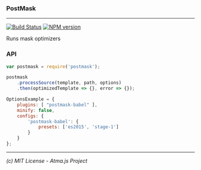 ### PostMask
-----
[![Build Status](https://travis-ci.org/tenbits/postmask.svg?branch=master)](https://travis-ci.org/tenbits/postmask)
[![NPM version](https://badge.fury.io/js/postmask.svg)](http://badge.fury.io/js/postmask)


Runs mask optimizers


### API

```js
var postmask = require('postmask');

postmask
    .processSource(template, path, options)
    .then(optimizedTemplate => {}, error => {});

OptionsExample = {
    plugins: [ "postmask-babel" ],
    minify: false,
    configs: {
        'postmask-babel': {
            presets: ['es2015', 'stage-1']
        }
    }
};
```


----
_(c) MIT License - Atma.js Project_